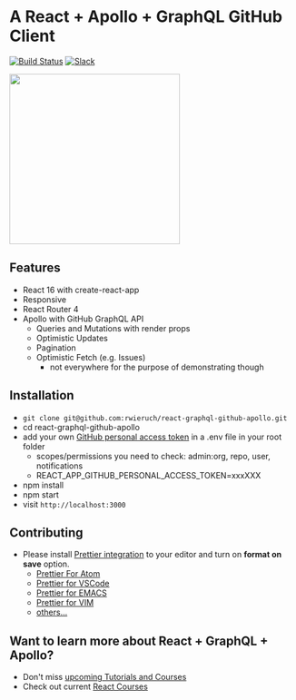 # A React + Apollo + GraphQL GitHub Client

[![Build Status](https://travis-ci.org/rwieruch/react-graphql-github-apollo.svg?branch=master)](https://travis-ci.org/rwieruch/react-graphql-github-apollo) [![Slack](https://slack-the-road-to-learn-react.wieruch.com/badge.svg)](https://slack-the-road-to-learn-react.wieruch.com/)

<img src="https://user-images.githubusercontent.com/2479967/35777369-14a2d1ae-09ad-11e8-80c6-7a3ddeabb716.gif" width="300" />

## Features

* React 16 with create-react-app
* Responsive
* React Router 4
* Apollo with GitHub GraphQL API
  * Queries and Mutations with render props
  * Optimistic Updates
  * Pagination
  * Optimistic Fetch (e.g. Issues)
    * not everywhere for the purpose of demonstrating though

## Installation

* `git clone git@github.com:rwieruch/react-graphql-github-apollo.git`
* cd react-graphql-github-apollo
* add your own [GitHub personal access token](https://help.github.com/articles/creating-a-personal-access-token-for-the-command-line/) in a .env file in your root folder
  * scopes/permissions you need to check: admin:org, repo, user, notifications
  * REACT_APP_GITHUB_PERSONAL_ACCESS_TOKEN=xxxXXX
* npm install
* npm start
* visit `http://localhost:3000`

## Contributing

* Please install [Prettier integration](https://prettier.io/docs/en/editors.html) to your editor and turn on **format on save** option.
  * [Prettier For Atom](https://github.com/prettier/prettier-atom)
  * [Prettier for VSCode](https://github.com/prettier/prettier-vscode)
  * [Prettier for EMACS](https://github.com/prettier/prettier-emacs)
  * [Prettier for VIM](https://prettier.io/docs/en/vim.html)
  * [others...](https://prettier.io/docs/en/editors.html)

## Want to learn more about React + GraphQL + Apollo?

* Don't miss [upcoming Tutorials and Courses](https://www.getrevue.co/profile/rwieruch)
* Check out current [React Courses](https://roadtoreact.com)
